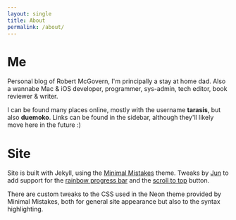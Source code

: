 ```yaml
---
layout: single
title: About
permalink: /about/
---
```


# Me 

Personal blog of Robert McGovern, I'm principally a stay at home dad. Also a wannabe Mac & iOS developer, programmer, sys-admin, tech editor, book reviewer & writer.

I can be found many places online, mostly with the username **tarasis**, but also **duemoko**. Links can be found in the sidebar, although they'll likely move here in the future :)

# Site

Site is built with Jekyll, using the [Minimal Mistakes](https://mmistakes.github.io/minimal-mistakes/) theme. Tweaks by [Jun](jun711.github.io) to add support for the [rainbow progress bar](https://jun711.github.io/web/add-scroll-progress-bar-to-a-website-to-indicate-read-progress/) and the [scroll to top](https://jun711.github.io/web/adding-scroll-to-top-button-to-a-website/) button. 

There are custom tweaks to the CSS used in the Neon theme provided by Minimal Mistakes, both for general site appearance but also to the syntax highlighting.